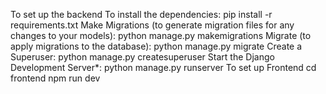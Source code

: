 To set up the backend
To install the dependencies: pip install -r requirements.txt
Make Migrations (to generate migration files for any changes to your models): python manage.py makemigrations
Migrate (to apply migrations to the database): python manage.py migrate
Create a Superuser: python manage.py createsuperuser
Start the Django Development Server*: python manage.py runserver
To set up Frontend
cd frontend
npm run dev
